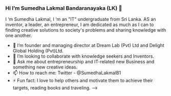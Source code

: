 ### Hi I’m Sumedha Lakmal Bandaranayaka (LK) 👋

I ‘m Sumedha Lakmal, I ‘m an "IT" undergraduate from Sri Lanka. AS an inventor, a leader, an entrepreneur, I am dedicated as much as I can to finding creative solutions to society's problems and sharing knowledge with one another.


- 🔭 I’m founder and managing director at Dream Lab (Pvt) Ltd and Delight Global Holding (Pvt)Ltd.
- 👯 I’m looking to collaborate with knowledge seekers and Inventors.
- 💬 Ask me about entrepreneurship and IT-related new Business and something new creative ideas.
- 📫 How to reach me: Twitter - @SumedhaLakmalB1
- ⚡ Fun fact: I love to help others and motivate them to achieve their targets, reading books and traveling.
-->
